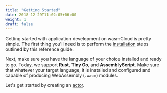 ```yaml
---
title: "Getting Started"
date: 2018-12-29T11:02:05+06:00
weight: 1
draft: false
---
```


Getting started with application development on wasmCloud is pretty simple. The first thing you'll need is to perform the [installation](/overview/installation) steps outlined by this reference guide.

Next, make sure you have the language of your choice installed and ready to go. Today, we support **Rust**, **Tiny Go**, and **AssemblyScript**. Make sure that whatever your target language, it is installed and configured and capable of producing WebAssembly (`.wasm`) modules.

Let's get started by creating an [actor](/reference/host-runtime/actors).